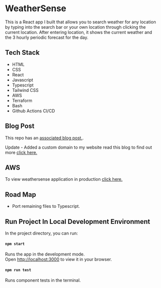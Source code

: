 # WeatherSense 
<div><p>This is a React app I built that allows you to search weather for any location by typing into the search bar or your own location through clicking the current location. After entering location, it shows the current weather and the 3 hourly periodic forecast for the day. 

## Tech Stack

<ul>
  <li>HTML</li>
  <li>CSS</li>
  <li>React</li>
  <li>Javascript</li>
  <li>Typescript</li>
  <li>Tailwind CSS</li>
  <li>AWS</li>
  <li>Terraform</li>
  <li>Bash</li>
  <li>Github Actions CI/CD</li>
</ul>

## Blog Post

This repo has an [associated blog post.](https://medium.com/@fidaamahboob/my-software-engineering-journey-deploying-a-react-app-to-aws-4b0c957db857).

Update - Added a custom domain to my website read this blog to find out more [click here.](https://medium.com/@fidaamahboob/attaching-a-custom-domain-to-aws-cloud-front-using-terraform-complete-guide-f3d4985f24e9)

## AWS

To view weathersense application in production [click here.](https://d3vn25g3axuxaf.cloudfront.net)

## Road Map

<ul>
  <li>Port remaining files to Typescript.</li>
</ul>

## Run Project In Local Development Environment

In the project directory, you can run:

#### `npm start`

Runs the app in the development mode.\
Open [http://localhost:3000](http://localhost:3000) to view it in your browser.

#### `npm run test`

Runs component tests in the terminal.


